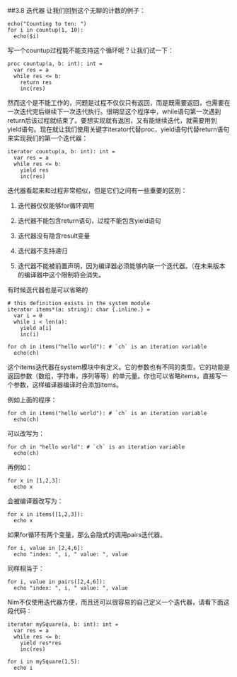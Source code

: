 ##3.8 迭代器
让我们回到这个无聊的计数的例子：

    echo("Counting to ten: ")
    for i in countup(1, 10):
      echo($i)

写一个countup过程能不能支持这个循环呢？让我们试一下：

    proc countup(a, b: int): int =
      var res = a
      while res <= b:
        return res
        inc(res)

然而这个是不能工作的，问题是过程不仅仅只有返回，而是既需要返回，也需要在一次迭代完后继续下一次迭代执行。很明显这个程序中，while语句第一次遇到return后该过程就结束了。要想实现就有返回，又有能继续迭代，就需要用到yield语句。现在就让我们使用关键字iterator代替proc，yield语句代替return语句来实现我们的第一个迭代器：

    iterator countup(a, b: int): int =
      var res = a
      while res <= b:
        yield res
        inc(res)

迭代器看起来和过程非常相似，但是它们之间有一些重要的区别：


1. 迭代器仅仅能够for循环调用


1. 迭代器不能包含return语句，过程不能包含yield语句


1. 迭代器没有隐含result变量


1. 迭代器不支持递归


1. 迭代器不能被前置声明，因为编译器必须能够内联一个迭代器。（在未来版本的编译器中这个限制将会消失。
  
有时候迭代器也是可以省略的

    # this definition exists in the system module
    iterator items*(a: string): char {.inline.} =
      var i = 0
      while i < len(a):
        yield a[i]
        inc(i)
    
    for ch in items("hello world"): # `ch` is an iteration variable
      echo(ch)

这个items迭代器在system模块中有定义。它的参数也有不同的类型，它的功能是返回参数（数组，字符串，序列等等）的单元量。你也可以省略items，直接写一个参数，这样编译器编译时会添加items。

例如上面的程序：

    for ch in items("hello world"): # `ch` is an iteration variable
      echo(ch)

可以改写为：

    for ch in "hello world": # `ch` is an iteration variable
      echo(ch)

再例如：

    for x in [1,2,3]:
      echo x
  
会被编译器改写为：

    for x in items([1,2,3]):
      echo x

  
如果for循环有两个变量，那么会隐式的调用pairs迭代器。

    for i, value in [2,4,6]:
      echo "index: ", i, " value: ", value

同样相当于：

    for i, value in pairs([2,4,6]):
      echo "index: ", i, " value: ", value

Nim不仅使用迭代器方便，而且还可以很容易的自己定义一个迭代器，请看下面这段代码：

    iterator mySquare(a, b: int): int = 
      var res = a
      while res <= b:
        yield res*res
        inc(res)
    
    for i in mySquare(1,5):
      echo i